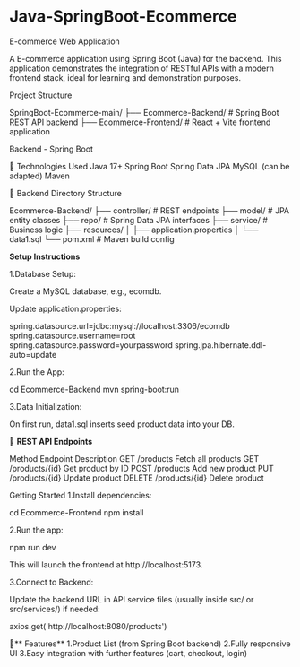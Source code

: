 # Java-SpringBoot-Ecommerce
E-commerce Web Application

A E-commerce application using Spring Boot (Java) for the backend. This application demonstrates the integration of RESTful APIs with a modern frontend stack, ideal for learning and demonstration purposes.

Project Structure

SpringBoot-Ecommerce-main/
├── Ecommerce-Backend/       # Spring Boot REST API backend
├── Ecommerce-Frontend/      # React + Vite frontend application

Backend - Spring Boot

🔧 Technologies Used
Java 17+
Spring Boot
Spring Data JPA
MySQL (can be adapted)
Maven

📂 Backend Directory Structure

Ecommerce-Backend/
├── controller/      # REST endpoints
├── model/           # JPA entity classes
├── repo/            # Spring Data JPA interfaces
├── service/         # Business logic
├── resources/
│   ├── application.properties
│   └── data1.sql
└── pom.xml          # Maven build config

**Setup Instructions**

1.Database Setup:

Create a MySQL database, e.g., ecomdb.

Update application.properties:

spring.datasource.url=jdbc:mysql://localhost:3306/ecomdb
spring.datasource.username=root
spring.datasource.password=yourpassword
spring.jpa.hibernate.ddl-auto=update

2.Run the App:

cd Ecommerce-Backend
mvn spring-boot:run

3.Data Initialization:

On first run, data1.sql inserts seed product data into your DB.

📡 **REST API Endpoints**

Method	Endpoint	Description
GET	/products	Fetch all products
GET	/products/{id}	Get product by ID
POST	/products	Add new product
PUT	/products/{id}	Update product
DELETE	/products/{id}	Delete product

Getting Started
1.Install dependencies:

cd Ecommerce-Frontend
npm install

2.Run the app:

npm run dev

This will launch the frontend at http://localhost:5173.

3.Connect to Backend:

Update the backend URL in API service files (usually inside src/ or src/services/) if needed:

axios.get('http://localhost:8080/products')

🧩** Features**
1.Product List (from Spring Boot backend)
2.Fully responsive UI
3.Easy integration with further features (cart, checkout, login)

